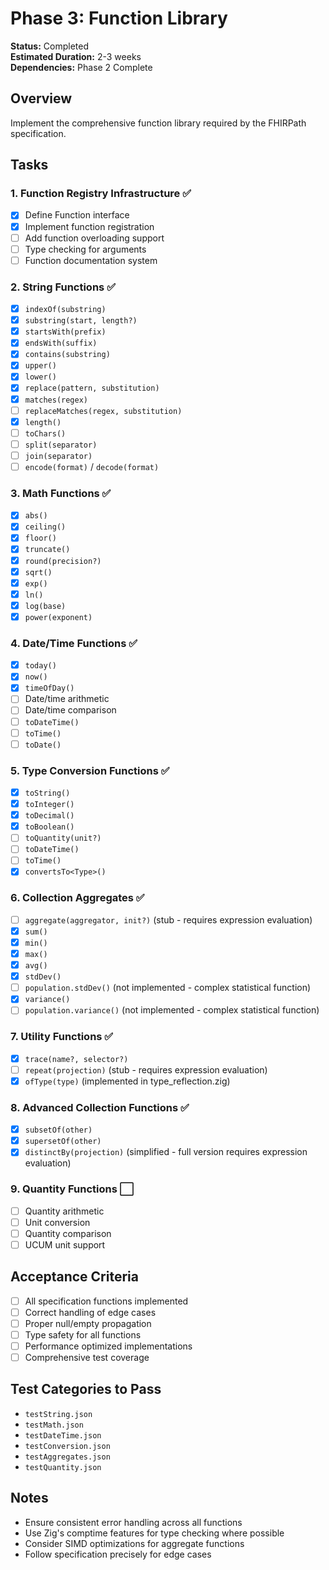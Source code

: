 # Phase 3: Function Library

**Status:** Completed  
**Estimated Duration:** 2-3 weeks  
**Dependencies:** Phase 2 Complete  

## Overview

Implement the comprehensive function library required by the FHIRPath specification.

## Tasks

### 1. Function Registry Infrastructure ✅
- [x] Define Function interface
- [x] Implement function registration
- [ ] Add function overloading support
- [ ] Type checking for arguments
- [ ] Function documentation system

### 2. String Functions ✅
- [x] `indexOf(substring)`
- [x] `substring(start, length?)`
- [x] `startsWith(prefix)`
- [x] `endsWith(suffix)`
- [x] `contains(substring)`
- [x] `upper()`
- [x] `lower()`
- [x] `replace(pattern, substitution)`
- [x] `matches(regex)`
- [ ] `replaceMatches(regex, substitution)`
- [x] `length()`
- [ ] `toChars()`
- [ ] `split(separator)`
- [ ] `join(separator)`
- [ ] `encode(format)` / `decode(format)`

### 3. Math Functions ✅
- [x] `abs()`
- [x] `ceiling()`
- [x] `floor()`
- [x] `truncate()`
- [x] `round(precision?)`
- [x] `sqrt()`
- [x] `exp()`
- [x] `ln()`
- [x] `log(base)`
- [x] `power(exponent)`

### 4. Date/Time Functions ✅
- [x] `today()`
- [x] `now()`
- [x] `timeOfDay()`
- [ ] Date/time arithmetic
- [ ] Date/time comparison
- [ ] `toDateTime()`
- [ ] `toTime()`
- [ ] `toDate()`

### 5. Type Conversion Functions ✅
- [x] `toString()`
- [x] `toInteger()`
- [x] `toDecimal()`
- [x] `toBoolean()`
- [ ] `toQuantity(unit?)`
- [ ] `toDateTime()`
- [ ] `toTime()`
- [x] `convertsTo<Type>()`

### 6. Collection Aggregates ✅
- [ ] `aggregate(aggregator, init?)` (stub - requires expression evaluation)
- [x] `sum()`
- [x] `min()`
- [x] `max()`
- [x] `avg()`
- [x] `stdDev()`
- [ ] `population.stdDev()` (not implemented - complex statistical function)
- [x] `variance()`
- [ ] `population.variance()` (not implemented - complex statistical function)

### 7. Utility Functions ✅
- [x] `trace(name?, selector?)`
- [ ] `repeat(projection)` (stub - requires expression evaluation)
- [x] `ofType(type)` (implemented in type_reflection.zig)

### 8. Advanced Collection Functions ✅
- [x] `subsetOf(other)`
- [x] `supersetOf(other)`
- [x] `distinctBy(projection)` (simplified - full version requires expression evaluation)

### 9. Quantity Functions ⬜
- [ ] Quantity arithmetic
- [ ] Unit conversion
- [ ] Quantity comparison
- [ ] UCUM unit support

## Acceptance Criteria

- [ ] All specification functions implemented
- [ ] Correct handling of edge cases
- [ ] Proper null/empty propagation
- [ ] Type safety for all functions
- [ ] Performance optimized implementations
- [ ] Comprehensive test coverage

## Test Categories to Pass

- `testString.json`
- `testMath.json`
- `testDateTime.json`
- `testConversion.json`
- `testAggregates.json`
- `testQuantity.json`

## Notes

- Ensure consistent error handling across all functions
- Use Zig's comptime features for type checking where possible
- Consider SIMD optimizations for aggregate functions
- Follow specification precisely for edge cases